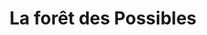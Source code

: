 ---
title: "La forêt des Possibles"
url: /le-monestier-du-percy/la-foret-des-possibles/
shop: Gemüse & Obst
---